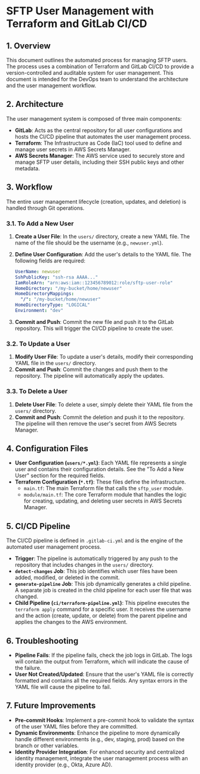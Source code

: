# SFTP User Management with Terraform and GitLab CI/CD

## 1. Overview

This document outlines the automated process for managing SFTP users. The process uses a combination of Terraform and GitLab CI/CD to provide a version-controlled and auditable system for user management. This document is intended for the DevOps team to understand the architecture and the user management workflow.

## 2. Architecture

The user management system is composed of three main components:

*   **GitLab**: Acts as the central repository for all user configurations and hosts the CI/CD pipeline that automates the user management process.
*   **Terraform**: The Infrastructure as Code (IaC) tool used to define and manage user secrets in AWS Secrets Manager.
*   **AWS Secrets Manager**: The AWS service used to securely store and manage SFTP user details, including their SSH public keys and other metadata.

## 3. Workflow

The entire user management lifecycle (creation, updates, and deletion) is handled through Git operations.

### 3.1. To Add a New User

1.  **Create a User File**: In the `users/` directory, create a new YAML file. The name of the file should be the username (e.g., `newuser.yml`).
2.  **Define User Configuration**: Add the user's details to the YAML file. The following fields are required:

    ```yaml
    UserName: newuser
    SshPublicKey: "ssh-rsa AAAA..."
    IamRoleArn: "arn:aws:iam::123456789012:role/sftp-user-role"
    HomeDirectory: "/my-bucket/home/newuser"
    HomeDirectoryMappings:
      "/": "/my-bucket/home/newuser"
    HomeDirectoryType: "LOGICAL"
    Environment: "dev"
    ```

3.  **Commit and Push**: Commit the new file and push it to the GitLab repository. This will trigger the CI/CD pipeline to create the user.

### 3.2. To Update a User

1.  **Modify User File**: To update a user's details, modify their corresponding YAML file in the `users/` directory.
2.  **Commit and Push**: Commit the changes and push them to the repository. The pipeline will automatically apply the updates.

### 3.3. To Delete a User

1.  **Delete User File**: To delete a user, simply delete their YAML file from the `users/` directory.
2.  **Commit and Push**: Commit the deletion and push it to the repository. The pipeline will then remove the user's secret from AWS Secrets Manager.

## 4. Configuration Files

*   **User Configuration (`users/*.yml`)**: Each YAML file represents a single user and contains their configuration details. See the "To Add a New User" section for the required fields.
*   **Terraform Configuration (`*.tf`)**: These files define the infrastructure.
    *   `main.tf`: The main Terraform file that calls the `sftp_user` module.
    *   `module/main.tf`: The core Terraform module that handles the logic for creating, updating, and deleting user secrets in AWS Secrets Manager.

## 5. CI/CD Pipeline

The CI/CD pipeline is defined in `.gitlab-ci.yml` and is the engine of the automated user management process.

*   **Trigger**: The pipeline is automatically triggered by any push to the repository that includes changes in the `users/` directory.
*   **`detect-changes` Job**: This job identifies which user files have been added, modified, or deleted in the commit.
*   **`generate-pipeline` Job**: This job dynamically generates a child pipeline. A separate job is created in the child pipeline for each user file that was changed.
*   **Child Pipeline (`ci/terraform-pipeline.yml`)**: This pipeline executes the `terraform apply` command for a specific user. It receives the username and the action (create, update, or delete) from the parent pipeline and applies the changes to the AWS environment.

## 6. Troubleshooting

*   **Pipeline Fails**: If the pipeline fails, check the job logs in GitLab. The logs will contain the output from Terraform, which will indicate the cause of the failure.
*   **User Not Created/Updated**: Ensure that the user's YAML file is correctly formatted and contains all the required fields. Any syntax errors in the YAML file will cause the pipeline to fail.

## 7. Future Improvements

*   **Pre-commit Hooks**: Implement a pre-commit hook to validate the syntax of the user YAML files before they are committed.
*   **Dynamic Environments**: Enhance the pipeline to more dynamically handle different environments (e.g., dev, staging, prod) based on the branch or other variables.
*   **Identity Provider Integration**: For enhanced security and centralized identity management, integrate the user management process with an identity provider (e.g., Okta, Azure AD).
